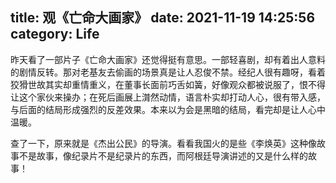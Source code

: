 title: 观《亡命大画家》
date: 2021-11-19 14:25:56
category: Life
---

昨天看了一部片子《亡命大画家》还觉得挺有意思。一部轻喜剧，却有着出人意料的剧情反转。那对老基友去偷画的场景真是让人忍俊不禁。经纪人很有趣呀，看着狡猾世故其实却重情重义，在董事长面前巧舌如簧，好像观众都被说服了，恨不得让这个家伙来操办；在死后画展上潸然动情，语言朴实却打动人心，很有带入感，与后面的结局形成强烈的反差效果。本来以为会是黑暗的结局，看完却是让人心中温暖。

查了一下，原来就是《杰出公民》的导演。看看我国火的是些《李焕英》这种像故事不是故事，像纪录片不是纪录片的东西，而阿根廷导演讲述的又是什么样的故事！
